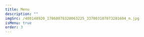 ```yaml
---
title: Menu
description: ""
imgSrc: /408148920_17860078320063225_337003107073281604_n.jpg
isMenu: true
order: 3
---
```


